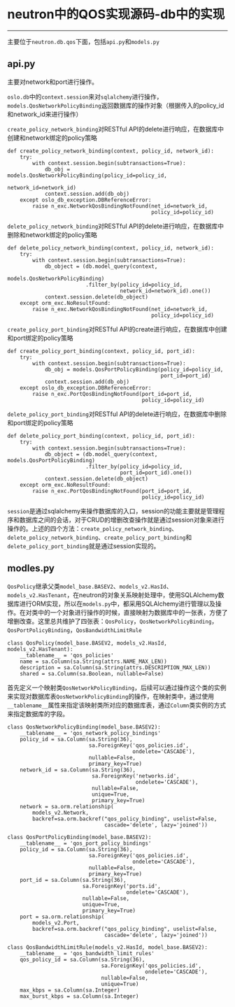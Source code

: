 # neutron中的QOS实现源码-**db中的实现**

----------------------------------------------------


主要位于`neutron.db.qos`下面，包括`api.py`和`models.py`

## **api.py**


主要对network和port进行操作。



`oslo.db`中的`context.session`来对`sqlalchemy`进行操作，`models.QosNetworkPolicyBinding`返回数据库的操作对象（根据传入的policy_id和network_id来进行操作）

`create_policy_network_binding`对RESTful API的delete进行响应，在数据库中创建和network绑定的policy策略 

```
def create_policy_network_binding(context, policy_id, network_id):
    try:
        with context.session.begin(subtransactions=True):
            db_obj = models.QosNetworkPolicyBinding(policy_id=policy_id,
                                                    network_id=network_id)
            context.session.add(db_obj)
    except oslo_db_exception.DBReferenceError:
        raise n_exc.NetworkQosBindingNotFound(net_id=network_id,
                                              policy_id=policy_id)

```

`delete_policy_network_binding`对RESTful API的delete进行响应，在数据库中删除和network绑定的policy策略

```
def delete_policy_network_binding(context, policy_id, network_id):
    try:
        with context.session.begin(subtransactions=True):
            db_object = (db.model_query(context,
                                        models.QosNetworkPolicyBinding)
                         .filter_by(policy_id=policy_id,
                                    network_id=network_id).one())
            context.session.delete(db_object)
    except orm_exc.NoResultFound:
        raise n_exc.NetworkQosBindingNotFound(net_id=network_id,
                                              policy_id=policy_id)

```

`create_policy_port_binding`对RESTful API的create进行响应，在数据库中创建和port绑定的policy策略

```
def create_policy_port_binding(context, policy_id, port_id):
    try:
        with context.session.begin(subtransactions=True):
            db_obj = models.QosPortPolicyBinding(policy_id=policy_id,
                                                 port_id=port_id)
            context.session.add(db_obj)
    except oslo_db_exception.DBReferenceError:
        raise n_exc.PortQosBindingNotFound(port_id=port_id,
                                           policy_id=policy_id)

```


`delete_policy_port_binding`对RESTful API的delete进行响应，在数据库中删除和port绑定的policy策略

```
def delete_policy_port_binding(context, policy_id, port_id):
    try:
        with context.session.begin(subtransactions=True):
            db_object = (db.model_query(context, models.QosPortPolicyBinding)
                         .filter_by(policy_id=policy_id,
                                    port_id=port_id).one())
            context.session.delete(db_object)
    except orm_exc.NoResultFound:
        raise n_exc.PortQosBindingNotFound(port_id=port_id,
                                           policy_id=policy_id)

```


`session`是通过sqlalchemy来操作数据库的入口，session的功能主要就是管理程序和数据库之间的会话，对于CRUD的增删改查操作就是通过session对象来进行操作的。上述的四个方法：`create_policy_network_binding`、`delete_policy_network_binding`、`create_policy_port_binding`和`delete_policy_port_binding`就是通过session实现的。



## **modles.py**


`QosPolicy`继承父类`model_base.BASEV2`、`models_v2.HasId`、`models_v2.HasTenant`，在neutron的对象关系映射处理中，使用SQLAlchemy数据库进行ORM实现，所以在`models.py`中，都采用SQLAlchemy进行管理以及操作。在对类中的一个对象进行操作的时候，直接映射为数据库中的一张表，方便了增删改查。这里总共维护了四张表：`QosPolicy`，`QosNetworkPolicyBinding`，`QosPortPolicyBinding`，`QosBandwidthLimitRule`

```
class QosPolicy(model_base.BASEV2, models_v2.HasId, models_v2.HasTenant):
    __tablename__ = 'qos_policies'
    name = sa.Column(sa.String(attrs.NAME_MAX_LEN))
    description = sa.Column(sa.String(attrs.DESCRIPTION_MAX_LEN))
    shared = sa.Column(sa.Boolean, nullable=False)

```

首先定义一个映射类`QosNetworkPolicyBinding`，后续可以通过操作这个类的实例来实现对数据库表`QosNetworkPolicyBinding`的操作，在映射类中，通过使用`__tablename__`属性来指定该映射类所对应的数据库表，通过`Column`类实例的方式来指定数据库的字段。



```
class QosNetworkPolicyBinding(model_base.BASEV2):
    __tablename__ = 'qos_network_policy_bindings'
    policy_id = sa.Column(sa.String(36),
                          sa.ForeignKey('qos_policies.id',
                                        ondelete='CASCADE'),
                          nullable=False,
                          primary_key=True)
    network_id = sa.Column(sa.String(36),
                           sa.ForeignKey('networks.id',
                                         ondelete='CASCADE'),
                           nullable=False,
                           unique=True,
                           primary_key=True)
    network = sa.orm.relationship(
        models_v2.Network,
        backref=sa.orm.backref("qos_policy_binding", uselist=False,
                               cascade='delete', lazy='joined'))

```



```
class QosPortPolicyBinding(model_base.BASEV2):
    __tablename__ = 'qos_port_policy_bindings'
    policy_id = sa.Column(sa.String(36),
                          sa.ForeignKey('qos_policies.id',
                                        ondelete='CASCADE'),
                          nullable=False,
                          primary_key=True)
    port_id = sa.Column(sa.String(36),
                        sa.ForeignKey('ports.id',
                                      ondelete='CASCADE'),
                        nullable=False,
                        unique=True,
                        primary_key=True)
    port = sa.orm.relationship(
        models_v2.Port,
        backref=sa.orm.backref("qos_policy_binding", uselist=False,
                               cascade='delete', lazy='joined'))

```



```
class QosBandwidthLimitRule(models_v2.HasId, model_base.BASEV2):
    __tablename__ = 'qos_bandwidth_limit_rules'
    qos_policy_id = sa.Column(sa.String(36),
                              sa.ForeignKey('qos_policies.id',
                                            ondelete='CASCADE'),
                              nullable=False,
                              unique=True)
    max_kbps = sa.Column(sa.Integer)
    max_burst_kbps = sa.Column(sa.Integer)

```



